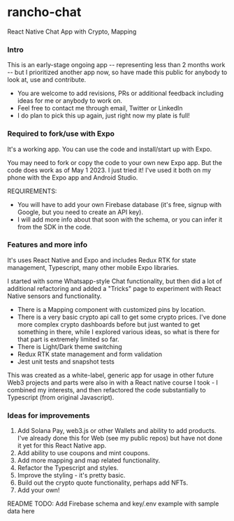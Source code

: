 # rancho-chat
React Native Chat App with Crypto, Mapping

### Intro

This is an early-stage ongoing app -- representing less than 2 months work -- but I prioritized another app now, so have made this public for anybody to look at, use and contribute.

* You are welcome to add revisions, PRs or additional feedback including ideas for me or anybody to work on.
* Feel free to contact me through email, Twitter or LinkedIn
* I do plan to pick this up again, just right now my plate is full!

### Required to fork/use with Expo

It's a working app. You can use the code and install/start up with Expo. 

You may need to fork or copy the code to your own new Expo app. But the code does work as of May 1 2023. I just tried it! I've used it both on my phone with the Expo app and Android Studio.

REQUIREMENTS: 
* You will have to add your own Firebase database (it's free, signup with Google, but you need to create an API key). 
* I will add more info about that soon with the schema, or you can infer it from the SDK in the code. 

### Features and more info

It's uses React Native and Expo and includes Redux RTK for state management, Typescript, many other mobile Expo libraries. 

I started with some Whatsapp-style Chat functionality, but then did a lot of additional refactoring and added a "Tricks" page to experiment with React Native sensors and functionality.

* There is a Mapping component with customized pins by location. 
* There is a very basic crypto api call to get some crypto prices. I've done more complex crypto dashboards before but just wanted to get something in there, while I explored various ideas, so what is there for that part is extremely limited so far.
* There is Light/Dark theme switching
* Redux RTK state management and form validation
* Jest unit tests and snapshot tests

This was created as a white-label, generic app for usage in other future Web3 projects and parts were also in with a React native course I took - I combined my interests, and then refactored the code substantially to Typescript (from original Javascript).

### Ideas for improvements

1. Add Solana Pay, web3.js  or other Wallets and ability to add products. I've already done this for Web (see my public repos) but have not done it yet for this React Native app. 
2. Add ability to use coupons and mint coupons.
3. Add more mapping and map related functionality.
4. Refactor the Typescript and styles.
5. Improve the styling - it's pretty basic.
6. Build out the crypto quote functionality, perhaps add NFTs.
7. Add your own!


README TODO: Add Firebase schema and key/.env example with sample data here
